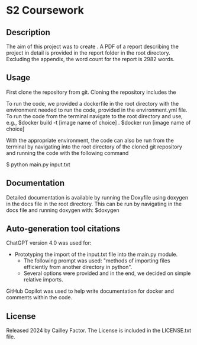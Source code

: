 # S2 Coursework
## Description
The aim of this project was to create . A PDF of a report describing the project
in detail is provided in the report folder in the root directory. Excluding the appendix, the word count for the report
is 2982 words.

## Usage
First clone the repository from git. Cloning the repository includes the

To run the code, we provided a dockerfile in the root directory with the environment needed to run the code, provided in the environment.yml file.
To run the code from the terminal navigate to the root directory and use, e.g.,
$docker build -t [image name of choice] .
$docker run [image name of choice]

With the appropriate environment, the code can also be run from the terminal
by navigating into the root directory of the cloned git repository and running the code with the following command

$ python main.py input.txt

## Documentation
Detailed documentation is available by running the Doxyfile using doxygen in the docs file in the root directory.
This can be run by navigating in the docs file and running doxygen with:
$doxygen

## Auto-generation tool citations
ChatGPT version 4.0 was used for:
- Prototyping the import of the input.txt file into the main.py module.
  - The following prompt was used: "methods of importing files efficiently from another directory in python".
  - Several options were provided and in the end, we decided on simple relative imports.

GitHub Copilot was used to help write documentation for docker and comments within the code.

## License
Released 2024 by Cailley Factor.
The License is included in the LICENSE.txt file.
